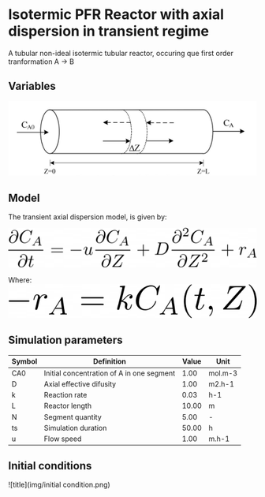 # Isotermic PFR Reactor with axial dispersion in transient regime

A tubular non-ideal isotermic tubular reactor, occuring que first order tranformation A -> B

## Variables


![title](img/PFR.png)

## Model
The transient axial dispersion model, is given by:

![title](img/eq_1.png)

Where: ![title](img/eq_2.png)

## Simulation parameters
| Symbol | Definition                                | Value | Unit    |
|--------|-------------------------------------------|-------|---------|
| CA0    | Initial concentration of A in one segment | 1.00  | mol.m-3 |
| D      | Axial effective difusity                  | 1.00  | m2.h-1  |
| k      | Reaction rate                             | 0.03  | h-1     |
| L      | Reactor length                            | 10.00 | m       |
| N      | Segment quantity                          | 5.00  | -       |
| ts     | Simulation duration                       | 50.00 | h       |
| u      | Flow speed                                | 1.00  | m.h-1   |

## Initial conditions
![title](img/initial condition.png)